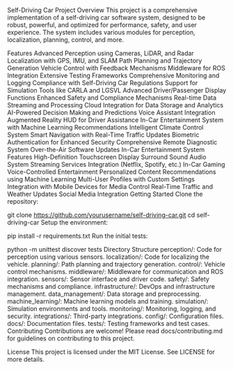 Self-Driving Car Project
Overview
This project is a comprehensive implementation of a self-driving car software system, designed to be robust, powerful, and optimized for performance, safety, and user experience. The system includes various modules for perception, localization, planning, control, and more.

Features
Advanced Perception using Cameras, LiDAR, and Radar
Localization with GPS, IMU, and SLAM
Path Planning and Trajectory Generation
Vehicle Control with Feedback Mechanisms
Middleware for ROS Integration
Extensive Testing Frameworks
Comprehensive Monitoring and Logging
Compliance with Self-Driving Car Regulations
Support for Simulation Tools like CARLA and LGSVL
Advanced Driver/Passenger Display Functions
Enhanced Safety and Compliance Mechanisms
Real-time Data Streaming and Processing
Cloud Integration for Data Storage and Analytics
AI-Powered Decision Making and Predictions
Voice Assistant Integration
Augmented Reality HUD for Driver Assistance
In-Car Entertainment System with Machine Learning Recommendations
Intelligent Climate Control System
Smart Navigation with Real-Time Traffic Updates
Biometric Authentication for Enhanced Security
Comprehensive Remote Diagnostic System
Over-the-Air Software Updates
In-Car Entertainment System Features
High-Definition Touchscreen Display
Surround Sound Audio System
Streaming Services Integration (Netflix, Spotify, etc.)
In-Car Gaming
Voice-Controlled Entertainment
Personalized Content Recommendations using Machine Learning
Multi-User Profiles with Custom Settings
Integration with Mobile Devices for Media Control
Real-Time Traffic and Weather Updates
Social Media Integration
Getting Started
Clone the repository:

git clone https://github.com/yourusername/self-driving-car.git
cd self-driving-car
Setup the environment:

pip install -r requirements.txt
Run the initial tests:

python -m unittest discover tests
Directory Structure
perception/: Code for perception using various sensors.
localization/: Code for localizing the vehicle.
planning/: Path planning and trajectory generation.
control/: Vehicle control mechanisms.
middleware/: Middleware for communication and ROS integration.
sensors/: Sensor interface and driver code.
safety/: Safety mechanisms and compliance.
infrastructure/: DevOps and infrastructure management.
data_management/: Data storage and preprocessing.
machine_learning/: Machine learning models and training.
simulation/: Simulation environments and tools.
monitoring/: Monitoring, logging, and security.
integrations/: Third-party integrations.
config/: Configuration files.
docs/: Documentation files.
tests/: Testing frameworks and test cases.
Contributing
Contributions are welcome! Please read docs/contributing.md for guidelines on contributing to this project.

License
This project is licensed under the MIT License. See LICENSE for more details.